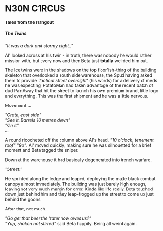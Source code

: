 # N30N C1RCUS

#### Tales from the Hangout

##### The Twins

_"It was a dark and stormy night.."_

Al' looked across at his twin - in truth, there was nobody he would rather mission with, but every now and then Beta just **totally** weirded him out.

The Ice twins were in the shadows on the top floor'ish-thing of the building skeleton that overlooked a south side warehouse, the Spud having asked them to provide _'tactical street oversight'_ (his words) for a delivery of meds he was expecting. PotatoMan had taken advantage of the recent batch of dud PainAway that hit the street to launch his own premium brand, little logo and everything. This was the first shipment and he was a little nervous.

Movement ... 

  _"Crate, east side"_  
  _"See it. Barrels 10 metres down"_  
  _"On it"_  
  _..._

A round ricocheted off the column above Al's head. _"10 o'clock, tenement roof"_ _"Go"_. Al' moved quickly, making sure he was silhouetted for a brief moment and Beta tagged the sniper.

Down at the warehouse it had basically degenerated into trench warfare. 

_"Street!"_

He sprinted along the ledge and leaped, deploying the matte black combat canopy almost immediately. The building was just barely high enough, leaving not very much margin for error. Kinda like life really. Beta touched down just behind him and they leap-frogged up the street to come up just behind the goons. 

After that, not much..

_"Go get that beer the 'tater now owes us?"_  
_"Yup, shaken not stirred"_ said Beta happily. Being all weird again.
